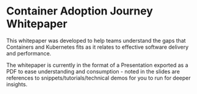 # Container Adoption Journey Whitepaper

This whitepaper was developed to help teams understand the gaps that Containers and Kubernetes fits as it relates to effective software delivery and performance.

The whitepaper is currently in the format of a Presentation exported as a PDF to ease understanding and consumption - noted in the slides are references to snippets/tutorials/technical demos for you to run for deeper insights.

